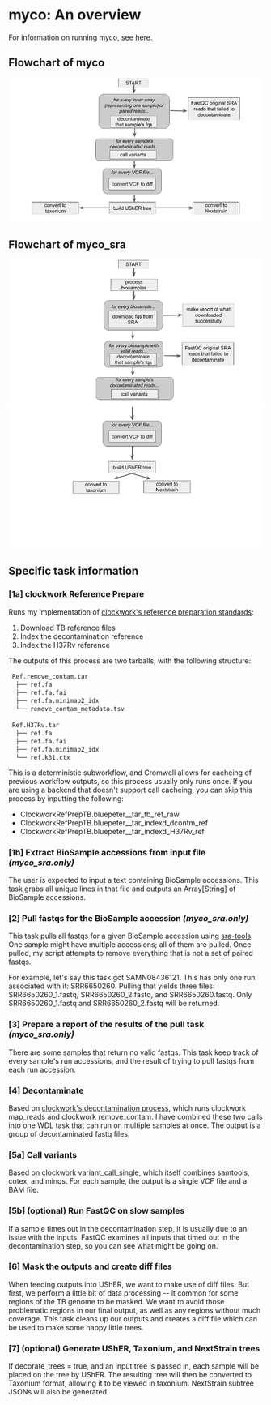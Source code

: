 # myco: An overview

For information on running myco, [see here](./running_myco.md).

## Flowchart of myco
![Flowchart of myco](./myco_basic_flowchart.png)

## Flowchart of myco_sra
![Flowchart of myco_sra, part 1](./myco_sra_flowchart_1.png)
![Flowchart of myco_sra, part 2](./myco_sra_flowchart_2.png)

## Specific task information

### [1a] clockwork Reference Prepare
Runs my implementation of [clockwork's reference preparation standards](https://github.com/iqbal-lab-org/clockwork/wiki/Walkthrough-scripts-only#get-and-index-reference-genomes):
1. Download TB reference files
2. Index the decontamination reference
3. Index the H37Rv reference

The outputs of this process are two tarballs, with the following structure:

```
 Ref.remove_contam.tar
  ├── ref.fa
  ├── ref.fa.fai
  ├── ref.fa.minimap2_idx
  └── remove_contam_metadata.tsv

 Ref.H37Rv.tar
  ├── ref.fa
  ├── ref.fa.fai
  ├── ref.fa.minimap2_idx
  └── ref.k31.ctx
```

This is a deterministic subworkflow, and Cromwell allows for cacheing of previous workflow outputs, so this process usually only runs once. If you are using a backend that doesn't support call cacheing, you can skip this process by inputting the following:
* ClockworkRefPrepTB.bluepeter__tar_tb_ref_raw
* ClockworkRefPrepTB.bluepeter__tar_indexd_dcontm_ref
* ClockworkRefPrepTB.bluepeter__tar_indexd_H37Rv_ref

### [1b] Extract BioSample accessions from input file *(myco_sra.only)*
The user is expected to input a text containing BioSample accessions. This task grabs all unique lines in that file and outputs an Array[String] of BioSample accessions.

### [2] Pull fastqs for the BioSample accession *(myco_sra.only)*
This task pulls all fastqs for a given BioSample accession using [sra-tools](https://github.com/ncbi/sra-tools). One sample might have multiple accessions; all of them are pulled. Once pulled, my script attempts to remove everything that is not a set of paired fastqs. 

For example, let's say this task got SAMN08436121. This has only one run associated with it: SRR6650260. Pulling that yields three files: SRR6650260_1.fastq, SRR6650260_2.fastq, and SRR6650260.fastq. Only SRR6650260_1.fastq and SRR6650260_2.fastq will be returned.

### [3] Prepare a report of the results of the pull task *(myco_sra.only)*
There are some samples that return no valid fastqs. This task keep track of every sample's run accessions, and the result of trying to pull fastqs from each run accession.

### [4] Decontaminate
Based on [clockwork's decontamination process](https://github.com/iqbal-lab-org/clockwork/wiki/Walkthrough-scripts-only#decontaminate-the-reads), which runs clockwork map_reads and clockwork remove_contam. I have combined these two calls into one WDL task that can run on multiple samples at once. The output is a group of decontaminated fastq files.

### [5a] Call variants
Based on clockwork variant_call_single, which itself combines samtools, cotex, and minos. For each sample, the output is a single VCF file and a BAM file.

### [5b] (optional) Run FastQC on slow samples
If a sample times out in the decontamination step, it is usually due to an issue with the inputs. FastQC examines all inputs that timed out in the decontamination step, so you can see what might be going on.

### [6] Mask the outputs and create diff files
When feeding outputs into UShER, we want to make use of diff files. But first, we perform a little bit of data processing -- it common for some regions of the TB genome to be masked. We want to avoid those problematic regions in our final output, as well as any regions without much coverage. This task cleans up our outputs and creates a diff file which can be used to make some happy little trees.

### [7] (optional) Generate UShER, Taxonium, and NextStrain trees
If decorate_trees = true, and an input tree is passed in, each sample will be placed on the tree by UShER. The resulting tree will then be converted to Taxonium format, allowing it to be viewed in taxonium. NextStrain subtree JSONs will also be generated.
